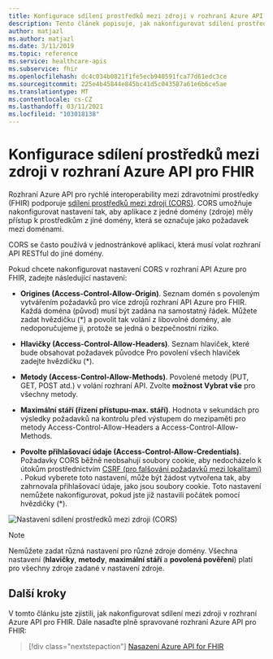 ```yaml
---
title: Konfigurace sdílení prostředků mezi zdroji v rozhraní Azure API pro FHIR
description: Tento článek popisuje, jak nakonfigurovat sdílení prostředků mezi zdroji v rozhraní Azure API pro FHIR.
author: matjazl
ms.author: matjazl
ms.date: 3/11/2019
ms.topic: reference
ms.service: healthcare-apis
ms.subservice: fhir
ms.openlocfilehash: dc4c034b0821f1fe5ecb940591fca77d61edc3ce
ms.sourcegitcommit: 225e4b45844e845bc41d5c043587a61e6b6ce5ae
ms.translationtype: MT
ms.contentlocale: cs-CZ
ms.lasthandoff: 03/11/2021
ms.locfileid: "103018138"
---
```

# <a name="configure-cross-origin-resource-sharing-in-azure-api-for-fhir"></a>Konfigurace sdílení prostředků mezi zdroji v rozhraní Azure API pro FHIR

Rozhraní Azure API pro rychlé interoperability mezi zdravotními prostředky (FHIR) podporuje [sdílení prostředků mezi zdroji (CORS)](https://wikipedia.org/wiki/Cross-Origin_Resource_Sharing). CORS umožňuje nakonfigurovat nastavení tak, aby aplikace z jedné domény (zdroje) měly přístup k prostředkům z jiné domény, která se označuje jako požadavek mezi doménami.

CORS se často používá v jednostránkové aplikaci, která musí volat rozhraní API RESTful do jiné domény.

Pokud chcete nakonfigurovat nastavení CORS v rozhraní API Azure pro FHIR, zadejte následující nastavení:

- **Origines (Access-Control-Allow-Origin)**. Seznam domén s povoleným vytvářením požadavků pro více zdrojů rozhraní API Azure pro FHIR. Každá doména (původ) musí být zadána na samostatný řádek. Můžete zadat hvězdičku (*) a povolit tak volání z libovolné domény, ale nedoporučujeme ji, protože se jedná o bezpečnostní riziko.

- **Hlavičky (Access-Control-Allow-Headers)**. Seznam hlaviček, které bude obsahovat požadavek původce Pro povolení všech hlaviček zadejte hvězdičku (*).

- **Metody (Access-Control-Allow-Methods)**. Povolené metody (PUT, GET, POST atd.) v volání rozhraní API. Zvolte **možnost Vybrat vše** pro všechny metody.

- **Maximální stáří (řízení přístupu-max. stáří)**. Hodnota v sekundách pro výsledky požadavků na kontrolu před výstupem do mezipaměti pro metody Access-Control-Allow-Headers a Access-Control-Allow-Methods.

- **Povolte přihlašovací údaje (Access-Control-Allow-Credentials)**. Požadavky CORS běžně neobsahují soubory cookie, aby nedocházelo k útokům prostřednictvím [CSRF (pro falšování požadavků mezi lokalitami)](https://en.wikipedia.org/wiki/Cross-site_request_forgery) . Pokud vyberete toto nastavení, může být žádost vytvořena tak, aby zahrnovala přihlašovací údaje, jako jsou soubory cookie. Toto nastavení nemůžete nakonfigurovat, pokud jste již nastavili počátek pomocí hvězdičky (*).

![Nastavení sdílení prostředků mezi zdroji (CORS)](media/cors/cors.png)

>[!NOTE]
>Nemůžete zadat různá nastavení pro různé zdroje domény. Všechna nastavení (**hlavičky**, **metody**, **maximální stáří** a **povolená pověření**) platí pro všechny zdroje zadané v nastavení zdroje.

## <a name="next-steps"></a>Další kroky

V tomto článku jste zjistili, jak nakonfigurovat sdílení mezi zdroji v rozhraní Azure API pro FHIR. Dále nasaďte plně spravované rozhraní Azure API pro FHIR:
 
>[!div class="nextstepaction"]
>[Nasazení Azure API for FHIR](fhir-paas-portal-quickstart.md)